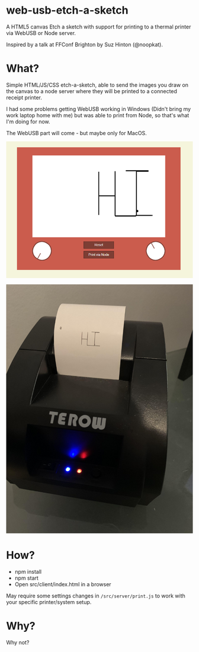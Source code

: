 # web-usb-etch-a-sketch
A HTML5 canvas Etch a sketch with support for printing to a thermal printer via WebUSB or Node server.

Inspired by a talk at FFConf Brighton by Suz Hinton (@noopkat).

# What?

Simple HTML/JS/CSS etch-a-sketch, able to send the images you draw on the canvas to a node server where they will be printed to a connected receipt printer.

I had some problems getting WebUSB working in Windows (Didn't bring my work laptop home with me) but was able to print from Node, so that's what I'm doing for now.

The WebUSB part will come - but maybe only for MacOS.

![Sketch](./img/sketch.PNG)

![Printer](./img/printer.jpg)

# How?

- npm install
- npm start
- Open src/client/index.html in a browser

May require some settings changes in `/src/server/print.js` to work with your specific printer/system setup.

# Why?
Why not?


